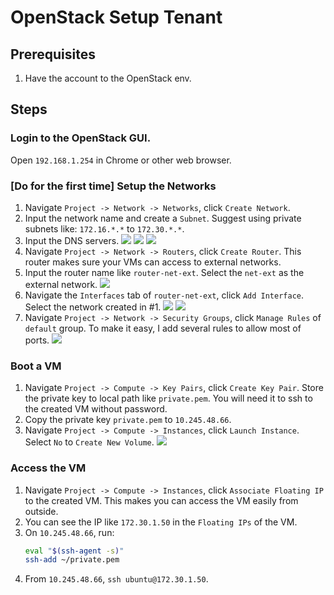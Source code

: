 # OpenStack Setup Tenant


## Prerequisites
1. Have the account to the OpenStack env.


## Steps

### Login to the OpenStack GUI.
Open `192.168.1.254` in Chrome or other web browser.

### [Do for the first time] Setup the Networks

1. Navigate `Project -> Network -> Networks`, click `Create Network`.
2. Input the network name and create a `Subnet`. Suggest using private subnets like: `172.16.*.*` to `172.30.*.*`.
3. Input the DNS servers.
![](/forgetful/images/openstack-setup-tenant-network-1.png)
![](/forgetful/images/openstack-setup-tenant-network-2.png)
![](/forgetful/images/openstack-setup-tenant-network-3.png)
4. Navigate `Project -> Network -> Routers`, click `Create Router`. This router makes sure your VMs can access to external networks.
5. Input the router name like `router-net-ext`. Select the `net-ext` as the external network.
![](/forgetful/images/openstack-setup-tenant-router-1.png)
6. Navigate the `Interfaces` tab of `router-net-ext`, click `Add Interface`. Select the network created in #1.
![](/forgetful/images/openstack-setup-tenant-router-2.png)
![](/forgetful/images/openstack-setup-tenant-router-3.png)
7. Navigate `Project -> Network -> Security Groups`, click `Manage Rules` of `default` group. To make it easy, I add several rules to allow most of ports.
![](/forgetful/images/openstack-setup-tenant-security-group-1.png)

### Boot a VM
1. Navigate `Project -> Compute -> Key Pairs`, click `Create Key Pair`. Store the private key to local path like `private.pem`. You will need it to ssh to the created VM without password.
2. Copy the private key `private.pem` to `10.245.48.66`.
3. Navigate `Project -> Compute -> Instances`, click `Launch Instance`. Select `No` to `Create New Volume`.
![](/forgetful/images/openstack-setup-tenant-instance-1.png)

### Access the VM
1. Navigate `Project -> Compute -> Instances`, click `Associate Floating IP` to the created VM. This makes you can access the VM easily from outside.
2. You can see the IP like `172.30.1.50` in the `Floating IPs` of the VM.
3. On `10.245.48.66`, run:
   ```bash
   eval "$(ssh-agent -s)"
   ssh-add ~/private.pem
   ```
4. From `10.245.48.66`, `ssh ubuntu@172.30.1.50`.
